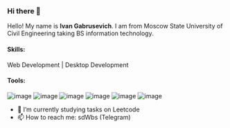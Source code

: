 ### Hi there 👋

<!--
**sddwbbs/sddwbbs** is a ✨ _special_ ✨ repository because its `README.md` (this file) appears on your GitHub profile.

Here are some ideas to get you started:

- 🔭 I’m currently working on ...
- 🌱 I’m currently learning ...
- 👯 I’m looking to collaborate on ...
- 🤔 I’m looking for help with ...
- 💬 Ask me about ...
- 📫 How to reach me: ...
- 😄 Pronouns: ...
- ⚡ Fun fact: ...
-->
Hello! My name is **Ivan Gabrusevich**. I am from Moscow State University of Civil Engineering taking BS information technology.

#### Skills: 
Web Development | Desktop Development

#### Tools: 
![image](https://github.com/sddwbbs/sddwbbs/assets/75004864/ff1efe79-15ff-4fab-b696-c2846e227f4e) ![image](https://github.com/sddwbbs/sddwbbs/assets/75004864/b7722864-6842-488f-8a04-fb409cb1108d) ![image](https://github.com/sddwbbs/sddwbbs/assets/75004864/6731b63d-c837-4de0-a45d-b87968973328) ![image](https://github.com/sddwbbs/sddwbbs/assets/75004864/c9d464ef-a74b-4538-a020-924d2902bc73) ![image](https://github.com/sddwbbs/sddwbbs/assets/75004864/986b9c55-3b2b-4611-b766-4e9bf78427e3) ![image](https://github.com/sddwbbs/sddwbbs/assets/75004864/32dd9111-cac4-4506-9c89-00f7205f43fe)






- 🌱 I’m currently studying tasks on Leetcode
- 📫 How to reach me: sdWbs (Telegram)
